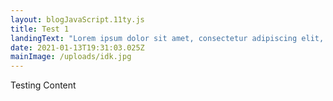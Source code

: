 ```yaml
---
layout: blogJavaScript.11ty.js
title: Test 1
landingText: "Lorem ipsum dolor sit amet, consectetur adipiscing elit, sed do eiusmod tempor incididunt"
date: 2021-01-13T19:31:03.025Z
mainImage: /uploads/idk.jpg
---
```


Testing Content
